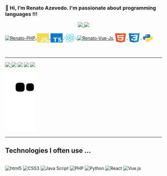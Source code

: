 ### 👋 Hi, I’m Renato Azevedo. I'm passionate about programming languages !!!<br>
  <div align="center">
  <a href="https://github.com/Renato-Azevedo-01">
  <img height="180em" src="https://github-readme-stats.vercel.app/api?username=Renato-Azevedo-01&theme=dracula&show_icons=true"/>
  <img height="180em" src="https://github-readme-stats.vercel.app/api/top-langs/?username=Renato-Azevedo-01&layout=compact&langs_count=7&theme=dracula"/>
</div>
<div style="display: inline_block"><br>
  <img align="center" alt="Renato-PHP" height="30" width="40" src="https://www.php.net/images/logos/new-php-logo.svg" />
  <img align="center" alt="Renato-Js" height="30" width="40" src="https://raw.githubusercontent.com/devicons/devicon/master/icons/javascript/javascript-plain.svg">
  <img align="center" alt="Renato-Ts" height="30" width="40" src="https://raw.githubusercontent.com/devicons/devicon/master/icons/typescript/typescript-plain.svg">
  <img align="center" alt="Renato-React" height="30" width="40" src="https://raw.githubusercontent.com/devicons/devicon/master/icons/react/react-original.svg">
  <img align="center" alt="Renato-Vue-Js" height="30" width="40" src="https://cdn.jsdelivr.net/gh/devicons/devicon/icons/vuejs/vuejs-original.svg" />
  <img align="center" alt="Renato-HTML" height="30" width="40" src="https://raw.githubusercontent.com/devicons/devicon/master/icons/html5/html5-original.svg">
  <img align="center" alt="Renato-CSS" height="30" width="40" src="https://raw.githubusercontent.com/devicons/devicon/master/icons/css3/css3-original.svg">
  <img align="center" alt="Renato-Python" height="30" width="40" src="https://raw.githubusercontent.com/devicons/devicon/master/icons/python/python-original.svg">
</div>
  <br><br><hr>
  
<div>
  <a href = "mailto:renato.azevedo0001@gmail.com"><img src="https://img.shields.io/badge/-Gmail-%23E4405F?style=for-the-badge&logo=gmail&logoColor=white" target="_blank">   </a>   
  <a href="https://www.linkedin.com/in/renatoafazevedo/" target="_blank"><img src="https://img.shields.io/badge/-LinkedIn-%230077B5?style=for-the-badge&logo=linkedin&logoColor=white" target="_blank"></a> 
  <a href="https://www.instagram.com/renato_azevedo2007" target="_blank"><img src="https://img.shields.io/badge/-Instagram-%23E4405F?style=for-the-badge&logo=instagram&logoColor=white" target="_blank"></a> 
  <a href="https://www.facebook.com/RenatoAFAzevedo/" target="_blank"><img src="https://img.shields.io/badge/-Facebook-%230077B5?style=for-the-badge&logo=facebook&logoColor=white" target="_blank"></a> 
   <a href="https://twitter.com/RenatoA84698888" target="_blank"><img src="https://img.shields.io/badge/-Twitter-%230077ff?style=for-the-badge&logo=twitter&logoColor=white" target="_blank"></a> 
  
  
<div> 
 
  ![Snake animation](https://github.com/Renato-Azevedo-01/Renato-Azevedo-01/blob/output/github-contribution-grid-snake.svg)
 
</div>

<hr>

## Technologies I often use ...
<div style="display:inline-block"><br>
    <img align="center" alt="html5" src="https://img.shields.io/badge/HTML5-E34F26?style=for-the-badge&logo=html5&logoColor=white">
    <img align="center" alt="CSS3" src="https://img.shields.io/badge/CSS3-1572B6?style=for-the-badge&logo=css3&logoColor=white">
     <img align="center" alt="Java Script" src="https://img.shields.io/badge/JavaScript-F7DF1E?style=for-the-badge&logo=javascript&logoColor=black">
    <img align="center" alt="PHP" src="https://img.shields.io/badge/PHP-777BB4?style=for-the-badge&logo=php&logoColor=white">
    <img align="center" alt="Python" src="https://img.shields.io/badge/Python-14354C?style=for-the-badge&logo=python&logoColor=white">    
    <img align="center" alt="React" src="https://img.shields.io/badge/React-20232A?style=for-the-badge&logo=react&logoColor=61DAFB">
    <img align="center" alt="Vue.js" src="https://img.shields.io/badge/Vue.js-35495E?style=for-the-badge&logo=vue.js&logoColor=4FC08D">
</div>
